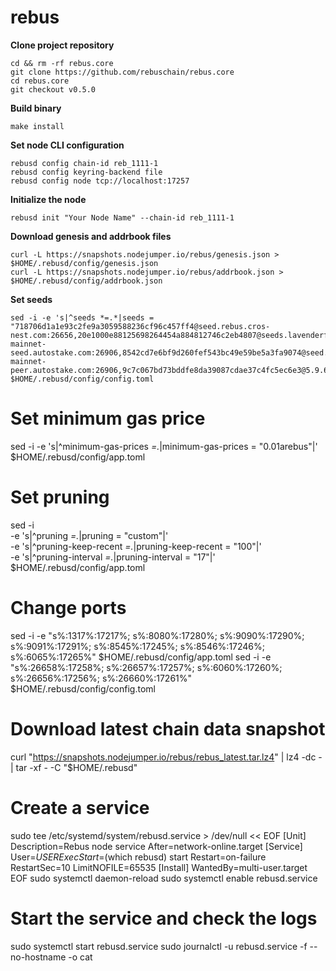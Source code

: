 # rebus
**Clone project repository**
```
cd && rm -rf rebus.core
git clone https://github.com/rebuschain/rebus.core
cd rebus.core
git checkout v0.5.0
```

**Build binary**
```
make install
```

**Set node CLI configuration**
```
rebusd config chain-id reb_1111-1
rebusd config keyring-backend file
rebusd config node tcp://localhost:17257
```
**Initialize the node**
```
rebusd init "Your Node Name" --chain-id reb_1111-1
```

**Download genesis and addrbook files**
```
curl -L https://snapshots.nodejumper.io/rebus/genesis.json > $HOME/.rebusd/config/genesis.json
curl -L https://snapshots.nodejumper.io/rebus/addrbook.json > $HOME/.rebusd/config/addrbook.json
```

**Set seeds**
```
sed -i -e 's|^seeds *=.*|seeds = "718706d1a1e93c2fe9a3059588236cf96c457ff4@seed.rebus.cros-nest.com:26656,20e1000e88125698264454a884812746c2eb4807@seeds.lavenderfive.com:17256,ebc272824924ea1a27ea3183dd0b9ba713494f83@rebus-mainnet-seed.autostake.com:26906,8542cd7e6bf9d260fef543bc49e59be5a3fa9074@seed.publicnode.com:26656,0863966356f6532377aeba663415258d44ddbd13@rebus.peer.stavr.tech:40106,ebc272824924ea1a27ea3183dd0b9ba713494f83@rebus-mainnet-peer.autostake.com:26906,9c7c067bd73bddfe8da39087cdae37c4fc5ec6e3@5.9.69.107:26656"|' $HOME/.rebusd/config/config.toml
```

# Set minimum gas price
sed -i -e 's|^minimum-gas-prices *=.*|minimum-gas-prices = "0.01arebus"|' $HOME/.rebusd/config/app.toml

# Set pruning
sed -i \
  -e 's|^pruning *=.*|pruning = "custom"|' \
  -e 's|^pruning-keep-recent *=.*|pruning-keep-recent = "100"|' \
  -e 's|^pruning-interval *=.*|pruning-interval = "17"|' \
  $HOME/.rebusd/config/app.toml

# Change ports
sed -i -e "s%:1317%:17217%; s%:8080%:17280%; s%:9090%:17290%; s%:9091%:17291%; s%:8545%:17245%; s%:8546%:17246%; s%:6065%:17265%" $HOME/.rebusd/config/app.toml
sed -i -e "s%:26658%:17258%; s%:26657%:17257%; s%:6060%:17260%; s%:26656%:17256%; s%:26660%:17261%" $HOME/.rebusd/config/config.toml

# Download latest chain data snapshot
curl "https://snapshots.nodejumper.io/rebus/rebus_latest.tar.lz4" | lz4 -dc - | tar -xf - -C "$HOME/.rebusd"

# Create a service
sudo tee /etc/systemd/system/rebusd.service > /dev/null << EOF
[Unit]
Description=Rebus node service
After=network-online.target
[Service]
User=$USER
ExecStart=$(which rebusd) start
Restart=on-failure
RestartSec=10
LimitNOFILE=65535
[Install]
WantedBy=multi-user.target
EOF
sudo systemctl daemon-reload
sudo systemctl enable rebusd.service

# Start the service and check the logs
sudo systemctl start rebusd.service
sudo journalctl -u rebusd.service -f --no-hostname -o cat
